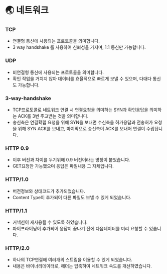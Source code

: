 # 🌏 네트워크

### TCP

- 연결형 통신에 사용되는 프로토콜을 의미합니다.
- 3 way handshake 를 사용하여 신뢰성을 가지며, 1:1 통신만 가능합니다.

### UDP

- 비연결형 통신에 사용되는 프로토콜을 의미합니다.
- 확인 작업을 거치지 않아 데이터를 효율적으로 빠르게 보낼 수 있으며, 다대다 통신도 가능합니다.

### 3-way-handshake

- TCP프로토콜로 네트워크 연결 시 연결요청을 의미하는 SYN과 확인응답을 의미하는 ACK를 3번 주고받는 것을 의미합니다.
- 송신측은 연결확립 요청을 위해 SYN을 보내면 수신측을 허가응답과 전송허가 요청을 위해 SYN ACK를 보내고, 마지막으로 송신측이 ACK를 보내어 연결이 수립됩니다.

### HTTP 0.9

- 이후 버전과 차이를 두기위해 0.9 버전이라는 명칭이 붙었습니다.
- GET요청만 가능했으며 응답은 파일내용 그 자체입니다.

### HTTP/1.0

- 버전정보와 상태코드가 추가되었습니다.
- Content Type이 추가되어 다른 파일도 보낼 수 있게 되었습니다.

### HTTP/1.1

- 커넥션이 재사용될 수 있도록 하였습니다.
- 파이프라이닝이 추가되어 응답이 끝나기 전에 다음데이터를 미리 요청할 수 있습니다.

### HTTP/2.0

- 하나의 TCP연결에 여러개의 스트림을 이용할 수 있게 되었습니다.
- 내용은 바이너리데이터로, 헤더는 압축하여 네트워크 속도를 개선하였습니다.
